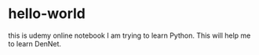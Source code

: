 # hello-world
this is udemy online notebook
I am trying to learn Python.
This will help me to learn DenNet.
